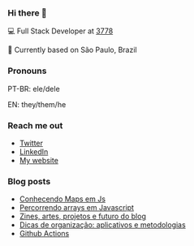 ### Hi there 👋

💻 Full Stack Developer at [3778](https://3778.care)

🏡 Currently based on São Paulo, Brazil

### Pronouns

PT-BR: ele/dele

EN: they/them/he

### Reach me out

- [Twitter](https://twitter.com/onhernandes)
- [LinkedIn](https://linkedin.com/in/onhernandes)
- [My website](https://onhernandes.dev)

### Blog posts

<!-- BLOG-POST-LIST:START -->
- [Conhecendo Maps em Js](https://onhernandes.dev/artigos/conhecendo-maps-em-js/)
- [Percorrendo arrays em Javascript](https://onhernandes.dev/artigos/percorrendo-arrays-javascript/)
- [Zines, artes, projetos e futuro do blog](https://onhernandes.dev/artigos/zines-projetos-futuro-do-blog/)
- [Dicas de organização: aplicativos e metodologias](https://onhernandes.dev/artigos/dicas-de-organizacao-apps-metodologias/)
- [Github Actions](https://onhernandes.dev/artigos/github-actions/)
<!-- BLOG-POST-LIST:END -->
